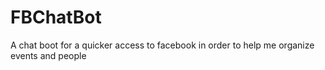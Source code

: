 FBChatBot
=========

A chat boot for a quicker access to facebook in order to help me organize events and people
